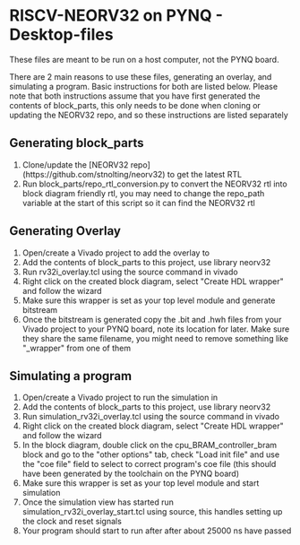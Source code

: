 # RISCV-NEORV32 on PYNQ - Desktop-files

These files are meant to be run on a host computer, not the PYNQ board.

There are 2 main reasons to use these files, generating an overlay, and simulating a program. Basic instructions for both are listed below. Please note that both instructions assume that you have first generated the contents of  block_parts, this only needs to be done when cloning or updating the NEORV32 repo, and so these instructions are listed separately

## Generating block_parts
<ol>
<li>Clone/update the [NEORV32 repo](https://github.com/stnolting/neorv32) to get the latest RTL</li>
<li>Run block_parts/repo_rtl_conversion.py to convert the NEORV32 rtl into block diagram friendly rtl, you may need to change the repo_path variable at the start of this script so it can find the NEORV32 rtl
</ol>

## Generating Overlay
<ol>
<li>Open/create a Vivado project to add the overlay to</li>
<li>Add the contents of block_parts to this project, use library neorv32</li>
<li>Run rv32i_overlay.tcl using the source command in vivado</li>
<li>Right click on the created block diagram, select "Create HDL wrapper" and follow the wizard</li>
<li>Make sure this wrapper is set as your top level module and generate bitstream</il>
<li>Once the bitstream is generated copy the .bit and .hwh files from your Vivado project to your PYNQ board, note its location for later.
Make sure they share the same filename, you might need to remove something like "_wrapper" from one of them</li>
</ol>

## Simulating a program

<ol>
<li>Open/create a Vivado project to run the simulation in</li>
<li>Add the contents of block_parts to this project, use library neorv32</li>
<li>Run simulation_rv32i_overlay.tcl using the source command in vivado</li>
<li>Right click on the created block diagram, select "Create HDL wrapper" and follow the wizard</li>
<li>In the block diagram, double click on the cpu_BRAM_controller_bram block and go to the "other options" tab, check "Load init file" and use the "coe file" field to select to correct program's coe file (this should have been generated by the toolchain on the PYNQ board)</li>
<li>Make sure this wrapper is set as your top level module and start simulation</il>
<li>Once the simulation view has started run simulation_rv32i_overlay_start.tcl using source, this handles setting up the clock and reset signals</li>
<li> Your program should start to run after after about 25000 ns have passed</li>
</ol>

